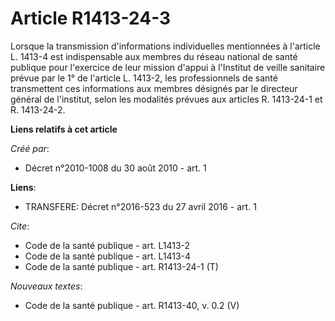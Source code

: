 # Article R1413-24-3

Lorsque la transmission d'informations individuelles mentionnées à l'article L. 1413-4 est indispensable aux membres du
réseau national de santé publique pour l'exercice de leur mission d'appui à l'Institut de veille sanitaire prévue par le 1°
de l'article L. 1413-2, les professionnels de santé transmettent ces informations aux membres désignés par le directeur
général de l'institut, selon les modalités prévues aux articles R. 1413-24-1 et R. 1413-24-2.

**Liens relatifs à cet article**

_Créé par_:

  - Décret n°2010-1008 du 30 août 2010 - art. 1

**Liens**:

  - TRANSFERE: Décret n°2016-523 du 27 avril 2016 - art. 1

_Cite_:

  - Code de la santé publique - art. L1413-2
  - Code de la santé publique - art. L1413-4
  - Code de la santé publique - art. R1413-24-1 (T)

_Nouveaux textes_:

  - Code de la santé publique - art. R1413-40, v. 0.2 (V)
